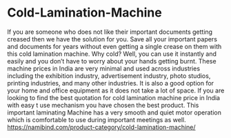 # Cold-Lamination-Machine
If you are someone who does not like their important documents getting creased then we have the solution for you. Save all your important papers and documents for years without even getting a single crease on them with this cold lamination machine. Why cold? Well, you can use it instantly and easily and you don’t have to worry about your hands getting burnt.
These machine prices in India are very minimal and used across industries including the exhibition industry, advertisement industry, photo studios, printing industries, and many other industries. It is also a good option for your home and office equipment as it does not take a lot of space. If you are looking to find the best quotation for cold lamination machine price in India with easy t use mechanism you have chosen the best product.
This important laminating Machine has a very smooth and quiet motor operation which is comfortable to use during important meetings as well.
https://namibind.com/product-category/cold-lamination-machine/
